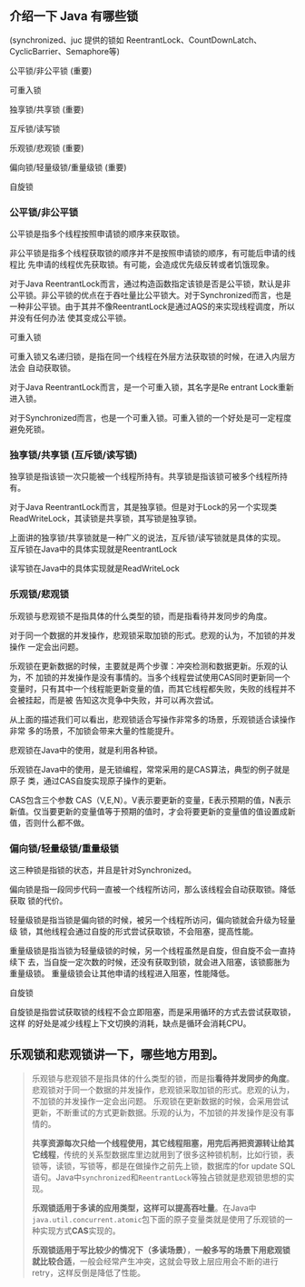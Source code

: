 ## 介绍一下 Java 有哪些锁

(synchronized、juc 提供的锁如 ReentrantLock、CountDownLatch、CyclicBarrier、Semaphore等)

公平锁/非公平锁 (重要)

可重入锁

独享锁/共享锁 (重要)

互斥锁/读写锁

乐观锁/悲观锁 (重要)

偏向锁/轻量级锁/重量级锁 (重要)

自旋锁

### **公平锁/非公平锁**

公平锁是指多个线程按照申请锁的顺序来获取锁。

非公平锁是指多个线程获取锁的顺序并不是按照申请锁的顺序，有可能后申请的线程比 先申请的线程优先获取锁。有可能，会造成优先级反转或者饥饿现象。

对于Java ReentrantLock而言，通过构造函数指定该锁是否是公平锁，默认是非公平锁。非公平锁的优点在于吞吐量比公平锁大。对于Synchronized而言，也是一种非公平锁。由于其并不像ReentrantLock是通过AQS的来实现线程调度，所以并没有任何办法 使其变成公平锁。

可重入锁

可重入锁又名递归锁，是指在同一个线程在外层方法获取锁的时候，在进入内层方法会 自动获取锁。

对于Java ReentrantLock而言，是一个可重入锁，其名字是Re entrant Lock重新进入锁。

对于Synchronized而言，也是一个可重入锁。可重入锁的一个好处是可一定程度避免死锁。

### **独享锁/共享锁 (互斥锁/读写锁)**

独享锁是指该锁一次只能被一个线程所持有。共享锁是指该锁可被多个线程所持有。

对于Java ReentrantLock而言，其是独享锁。但是对于Lock的另一个实现类ReadWriteLock，其读锁是共享锁，其写锁是独享锁。

上面讲的独享锁/共享锁就是一种广义的说法，互斥锁/读写锁就是具体的实现。 互斥锁在Java中的具体实现就是ReentrantLock

读写锁在Java中的具体实现就是ReadWriteLock

### **乐观锁/悲观锁**

乐观锁与悲观锁不是指具体的什么类型的锁，而是指看待并发同步的角度。

对于同一个数据的并发操作，悲观锁采取加锁的形式。悲观的认为，不加锁的并发操作 一定会出问题。

乐观锁在更新数据的时候，主要就是两个步骤：冲突检测和数据更新。乐观的认为，不 加锁的并发操作是没有事情的。当多个线程尝试使用CAS同时更新同一个变量时，只有其中一个线程能更新变量的值，而其它线程都失败，失败的线程并不会被挂起，而是被 告知这次竞争中失败，并可以再次尝试。

从上面的描述我们可以看出，悲观锁适合写操作非常多的场景，乐观锁适合读操作非常 多的场景，不加锁会带来大量的性能提升。

悲观锁在Java中的使用，就是利用各种锁。

乐观锁在Java中的使用，是无锁编程，常常采用的是CAS算法，典型的例子就是原子 类，通过CAS自旋实现原子操作的更新。

CAS包含三个参数 CAS（V,E,N）。V表示要更新的变量，E表示预期的值，N表示新值。仅当要更新的变量值等于预期的值时，才会将要更新的变量值的值设置成新 值，否则什么都不做。

### **偏向锁/轻量级锁/重量级锁**

这三种锁是指锁的状态，并且是针对Synchronized。

偏向锁是指一段同步代码一直被一个线程所访问，那么该线程会自动获取锁。降低获取 锁的代价。

轻量级锁是指当锁是偏向锁的时候，被另一个线程所访问，偏向锁就会升级为轻量级 锁，其他线程会通过自旋的形式尝试获取锁，不会阻塞，提高性能。

重量级锁是指当锁为轻量级锁的时候，另一个线程虽然是自旋，但自旋不会一直持续下 去，当自旋一定次数的时候，还没有获取到锁，就会进入阻塞，该锁膨胀为重量级锁。 重量级锁会让其他申请的线程进入阻塞，性能降低。

自旋锁

自旋锁是指尝试获取锁的线程不会立即阻塞，而是采用循环的方式去尝试获取锁，这样 的好处是减少线程上下文切换的消耗，缺点是循环会消耗CPU。

## **乐观锁和悲观锁讲一下，哪些地方用到。**

> 乐观锁与悲观锁不是指具体的什么类型的锁，而是指**看待并发同步的角度**。 悲观锁对于同一个数据的并发操作，悲观锁采取加锁的形式。悲观的认为，不加锁的并发操作一定会出问题。 乐观锁在更新数据的时候，会采用尝试更新，不断重试的方式更新数据。乐观的认为，不加锁的并发操作是没有事情的。
>
> **共享资源每次只给一个线程使用，其它线程阻塞，用完后再把资源转让给其它线程**，传统的关系型数据库里边就用到了很多这种锁机制，比如行锁，表锁等，读锁，写锁等，都是在做操作之前先上锁，数据库的for update SQL语句。Java中`synchronized`和`ReentrantLock`等独占锁就是悲观锁思想的实现。
>
> **乐观锁适用于多读的应用类型，这样可以提高吞吐量**。在Java中`java.util.concurrent.atomic`包下面的原子变量类就是使用了乐观锁的一种实现方式**CAS**实现的。
>
> **乐观锁适用于写比较少的情况下（多读场景）**，**一般多写的场景下用悲观锁就比较合适**，一般会经常产生冲突，这就会导致上层应用会不断的进行retry，这样反倒是降低了性能。